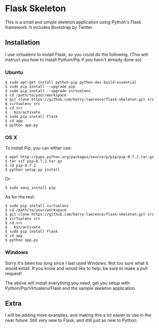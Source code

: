 # Flask Skeleton

This is a small and simple skeleton application using Python's Flask framework. It includes Bootstrap by Twitter.

## Installation
I use virtualenv to install Flask, so you could do the following. (This will instruct you how to install Python/Pip if you havn't already done so)

### Ubuntu

	$ sudo apt-get install python-pip python-dev build-essential
	$ sudo pip install --upgrade pip
	$ sudo pip install --upgrade virtualenv
	$ cd /path/to/your/workspace
	$ git clone https://github.com/harry-lawrence/flask-skeleton.git src
	$ virtualenv src
	$ cd src
	$ . bin/activate
	$ sudo pip install Flask
	$ cd app
	$ python app.py

### OS X

To install Pip, you can either use:

	$ wget http://pypi.python.org/packages/source/p/pip/pip-0.7.2.tar.gz
	$ tar xzf pip-0.7.2.tar.gz
	$ cd pip-0.7.2
	$ python setup.py install

Or:

	$ sudo easy_install pip

As for the rest:

	$ sudo pip install virtualenv
	$ cd /path/to/your/workspace
	$ git clone https://github.com/harry-lawrence/flask-skeleton.git src
	$ virtualenv src
	$ cd src
	$ . bin/activate
	$ sudo pip install Flask
	$ cd app
	$ python app.py

### Windows

Sorry it's been too long since I last used Windows. Not too sure what it would entail. If you know and would like to help, be sure to make a pull request!

The above will install everything you need, get you setup with Python/Pip/Virtualenv/Flask and the sample skeleton application.

## Extra
I will be adding more examples, and making this a lot easier to use in the near future. Still very new to Flask, and still just as new to Python.
